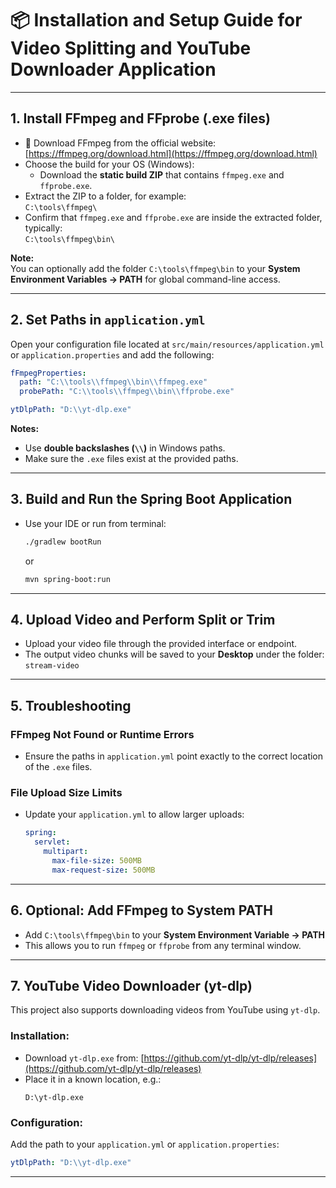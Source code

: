 # 📦 Installation and Setup Guide for Video Splitting and YouTube Downloader Application

---

## 1. Install FFmpeg and FFprobe (.exe files)

- 🔗 Download FFmpeg from the official website: [https://ffmpeg.org/download.html](https://ffmpeg.org/download.html)
- Choose the build for your OS (Windows):
    - Download the **static build ZIP** that contains `ffmpeg.exe` and `ffprobe.exe`.
- Extract the ZIP to a folder, for example:  
  `C:\tools\ffmpeg\`
- Confirm that `ffmpeg.exe` and `ffprobe.exe` are inside the extracted folder, typically:  
  `C:\tools\ffmpeg\bin\`

**Note:**  
You can optionally add the folder `C:\tools\ffmpeg\bin` to your **System Environment Variables → PATH** for global command-line access.

---

## 2. Set Paths in `application.yml`

Open your configuration file located at `src/main/resources/application.yml` or `application.properties` and add the following:

```yaml
fFmpegProperties:
  path: "C:\\tools\\ffmpeg\\bin\\ffmpeg.exe"
  probePath: "C:\\tools\\ffmpeg\\bin\\ffprobe.exe"

ytDlpPath: "D:\\yt-dlp.exe"
```

**Notes:**

- Use **double backslashes (`\\`)** in Windows paths.
- Make sure the `.exe` files exist at the provided paths.

---

## 3. Build and Run the Spring Boot Application

- Use your IDE or run from terminal:
  ```bash
  ./gradlew bootRun
  ```
  or
  ```bash
  mvn spring-boot:run
  ```

---

## 4. Upload Video and Perform Split or Trim

- Upload your video file through the provided interface or endpoint.
- The output video chunks will be saved to your **Desktop** under the folder:  
  `stream-video`

---

## 5. Troubleshooting

### FFmpeg Not Found or Runtime Errors
- Ensure the paths in `application.yml` point exactly to the correct location of the `.exe` files.

### File Upload Size Limits
- Update your `application.yml` to allow larger uploads:
  ```yaml
  spring:
    servlet:
      multipart:
        max-file-size: 500MB
        max-request-size: 500MB
  ```

---

## 6. Optional: Add FFmpeg to System PATH

- Add `C:\tools\ffmpeg\bin` to your **System Environment Variable → PATH**
- This allows you to run `ffmpeg` or `ffprobe` from any terminal window.

---

## 7. YouTube Video Downloader (yt-dlp)

This project also supports downloading videos from YouTube using `yt-dlp`.

### Installation:
- Download `yt-dlp.exe` from: [https://github.com/yt-dlp/yt-dlp/releases](https://github.com/yt-dlp/yt-dlp/releases)
- Place it in a known location, e.g.:
  ```
  D:\yt-dlp.exe
  ```

### Configuration:
Add the path to your `application.yml` or `application.properties`:

```yaml
ytDlpPath: "D:\\yt-dlp.exe"
```

---
